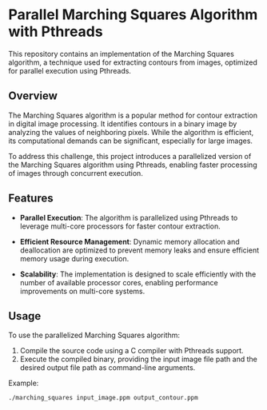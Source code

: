 # Parallel Marching Squares Algorithm with Pthreads

This repository contains an implementation of the Marching Squares algorithm, a technique used for extracting contours from images, optimized for parallel execution using Pthreads.

## Overview

The Marching Squares algorithm is a popular method for contour extraction in digital image processing. It identifies contours in a binary image by analyzing the values of neighboring pixels. While the algorithm is efficient, its computational demands can be significant, especially for large images.

To address this challenge, this project introduces a parallelized version of the Marching Squares algorithm using Pthreads, enabling faster processing of images through concurrent execution.

## Features

- **Parallel Execution**: The algorithm is parallelized using Pthreads to leverage multi-core processors for faster contour extraction.
  
- **Efficient Resource Management**: Dynamic memory allocation and deallocation are optimized to prevent memory leaks and ensure efficient memory usage during execution.

- **Scalability**: The implementation is designed to scale efficiently with the number of available processor cores, enabling performance improvements on multi-core systems.

## Usage

To use the parallelized Marching Squares algorithm:

1. Compile the source code using a C compiler with Pthreads support.
2. Execute the compiled binary, providing the input image file path and the desired output file path as command-line arguments.

Example:

```
./marching_squares input_image.ppm output_contour.ppm
```
